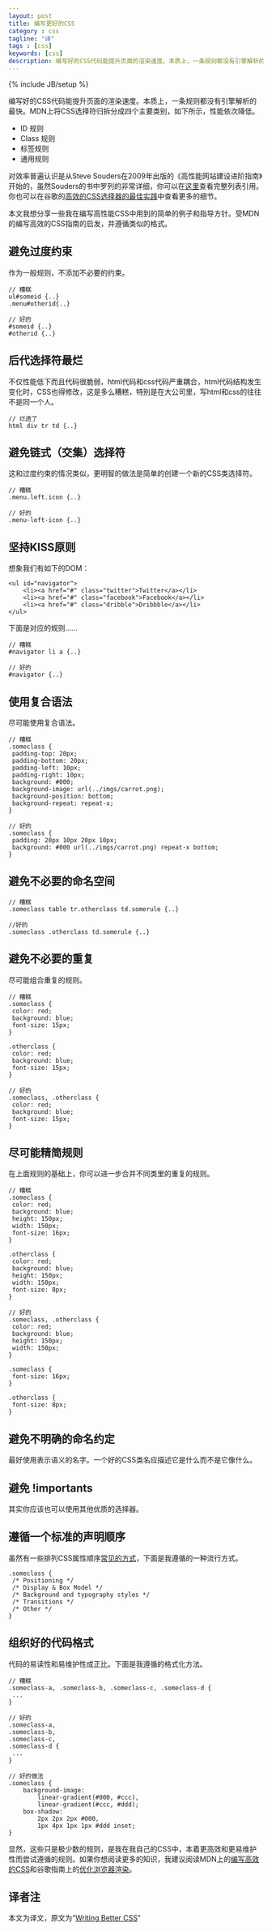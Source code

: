 ```yaml
---
layout: post
title: 编写更好的CSS
category : css
tagline: "译"
tags : [css]
keywords: [css]
description: 编写好的CSS代码能提升页面的渲染速度。本质上，一条规则都没有引擎解析的最快。MDN上将CSS选择符归拆分成四个主要类别，如下所示，性能依次降低。
---
```

{% include JB/setup %}

编写好的CSS代码能提升页面的渲染速度。本质上，一条规则都没有引擎解析的最快。MDN上将CSS选择符归拆分成四个主要类别，如下所示，性能依次降低。

- ID 规则
- Class 规则
- 标签规则
- 通用规则

对效率普遍认识是从Steve Souders在2009年出版的《高性能网站建设进阶指南》开始的，虽然Souders的书中罗列的非常详细，你可以在[这里](http://csswizardry.com/2011/09/writing-efficient-css-selectors/)查看完整列表引用。你也可以在谷歌的[高效的CSS选择器的最佳实践](https://developers.google.com/speed/docs/best-practices/rendering#UseEfficientCSSSelectors)中查看更多的细节。

本文我想分享一些我在编写高性能CSS中用到的简单的例子和指导方针。受MDN的编写高效的CSS指南的启发，并遵循类似的格式。

## 避免过度约束 ##

作为一般规则，不添加不必要的约束。

	// 糟糕
	ul#someid {..}
	.menu#otherid{..}
	
	// 好的
	#someid {..}
	#otherid {..}
## 后代选择符最烂 ##

不仅性能低下而且代码很脆弱，html代码和css代码严重耦合，html代码结构发生变化时，CSS也得修改，这是多么糟糕，特别是在大公司里，写html和css的往往不是同一个人。

	// 烂透了
	html div tr td {..}
## 避免链式（交集）选择符 ##

这和过度约束的情况类似，更明智的做法是简单的创建一个新的CSS类选择符。

	// 糟糕
	.menu.left.icon {..}
	
	// 好的
	.menu-left-icon {..}
## 坚持KISS原则 ##

想象我们有如下的DOM：

	<ul id="navigator">
	    <li><a href="#" class="twitter">Twitter</a></li>
	    <li><a href="#" class="facebook">Facebook</a></li>
	    <li><a href="#" class="dribble">Dribbble</a></li>
	</ul>
下面是对应的规则……

	// 糟糕
	#navigator li a {..}
	
	// 好的
	#navigator {..}
## 使用复合语法 ##

尽可能使用复合语法。

	// 糟糕
	.someclass {
	 padding-top: 20px;
	 padding-bottom: 20px;
	 padding-left: 10px;
	 padding-right: 10px;
	 background: #000;
	 background-image: url(../imgs/carrot.png);
	 background-position: bottom;
	 background-repeat: repeat-x;
	}
	
	// 好的
	.someclass {
	 padding: 20px 10px 20px 10px;
	 background: #000 url(../imgs/carrot.png) repeat-x bottom;
	}
## 避免不必要的命名空间 ##

	// 糟糕
	.someclass table tr.otherclass td.somerule {..}
	
	//好的
	.someclass .otherclass td.somerule {..}
## 避免不必要的重复 ##

尽可能组合重复的规则。

	// 糟糕
	.someclass {
	 color: red;
	 background: blue;
	 font-size: 15px;
	}
	
	.otherclass {
	 color: red;
	 background: blue;
	 font-size: 15px;
	}
	
	// 好的
	.someclass, .otherclass {
	 color: red;
	 background: blue;
	 font-size: 15px;
	}
## 尽可能精简规则 ##

在上面规则的基础上，你可以进一步合并不同类里的重复的规则。

	// 糟糕
	.someclass {
	 color: red;
	 background: blue;
	 height: 150px;
	 width: 150px;
	 font-size: 16px;
	}
	
	.otherclass {
	 color: red;
	 background: blue;
	 height: 150px;
	 width: 150px;
	 font-size: 8px;
	}
	
	// 好的
	.someclass, .otherclass {
	 color: red;
	 background: blue;
	 height: 150px;
	 width: 150px;
	}
	
	.someclass {
	 font-size: 16px;
	}
	
	.otherclass {
	 font-size: 8px;
	}
## 避免不明确的命名约定 ##

最好使用表示语义的名字。一个好的CSS类名应描述它是什么而不是它像什么。

## 避免 !importants ##

其实你应该也可以使用其他优质的选择器。

## 遵循一个标准的声明顺序 ##

虽然有一些排列CSS属性顺序[常见的方式](http://css-tricks.com/new-poll-how-order-css-properties/)，下面是我遵循的一种流行方式。

	.someclass {
	 /* Positioning */
	 /* Display & Box Model */
	 /* Background and typography styles */
	 /* Transitions */
	 /* Other */
	}
## 组织好的代码格式 ##

代码的易读性和易维护性成正比。下面是我遵循的格式化方法。

	// 糟糕
	.someclass-a, .someclass-b, .someclass-c, .someclass-d {
	 ...
	}
	
	// 好的
	.someclass-a, 
	.someclass-b, 
	.someclass-c, 
	.someclass-d {
	 ...
	}
	
	// 好的做法
	.someclass {
	    background-image:
	        linear-gradient(#000, #ccc),
	        linear-gradient(#ccc, #ddd);
	    box-shadow:
	        2px 2px 2px #000,
	        1px 4px 1px 1px #ddd inset;
	}
 

显然，这些只是极少数的规则，是我在我自己的CSS中，本着更高效和更易维护性而尝试遵循的规则。如果你想阅读更多的知识，我建议阅读MDN上的[编写高效的CSS](https://developer.mozilla.org/en-US/docs/Web/Guide/CSS/Writing_efficient_CSS)和谷歌指南上的[优化浏览器渲染](https://developers.google.com/speed/docs/best-practices/rendering#UseEfficientCSSSelectors)。

## 译者注 ##

本文为译文，原文为“[Writing Better CSS](http://flippinawesome.org/2013/08/12/writing-better-css/)”